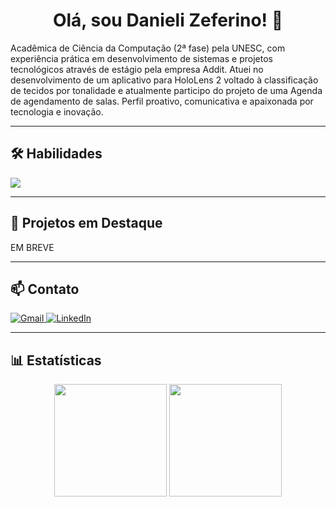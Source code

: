 <h1 align="center">Olá, sou  Danieli Zeferino! 👋</h1>

<p align="left"> 
Acadêmica de Ciência da Computação (2ª fase) pela UNESC, com experiência prática 
em desenvolvimento de sistemas e projetos tecnológicos através de estágio pela 
empresa Addit. Atuei no desenvolvimento de um aplicativo para HoloLens 2 voltado à 
classificação de tecidos por tonalidade e atualmente participo do projeto de uma 
Agenda de agendamento de salas. Perfil proativo, comunicativa e apaixonada por 
tecnologia e inovação. 
</p>

---
<h2 align="left">🛠️ Habilidades</h2>
<p align="left">
  <a href="https://skillicons.dev">
    <img src="https://skillicons.dev/icons?i=wordpress,elementor,figma,html,css,js,mysql,git" />
  </a>
</p>

---
<h2 align="left">🚀 Projetos em Destaque</h2>
<p>
  EM BREVE
</p>

---
<h2 align="left">📫 Contato</h2>
<p align="left">
  <a href="mailto:SEU_EMAIL@gmail.com" target="_blank">
    <img src="https://img.shields.io/badge/Gmail-D14836?style=for-the-badge&logo=gmail&logoColor=white" alt="Gmail"/>
  </a>
  <a href="https://www.linkedin.com/in/SEU_LINKEDIN/" target="_blank">
    <img src="https://img.shields.io/badge/LinkedIn-0077B5?style=for-the-badge&logo=linkedin&logoColor=white" alt="LinkedIn"/>
  </a>
</p>

---
<h2 align="left">📊 Estatísticas</h2>
<p align="center">
  <img height="180em" src="https://github-readme-stats.vercel.app/api?username=danielizeferino&show_icons=true&theme=dracula&include_all_commits=true&count_private=true"/>
  <img height="180em" src="https://github-readme-stats.vercel.app/api/top-langs/?username=danielizeferino&layout=compact&langs_count=7&theme=dracula"/>
</p>
